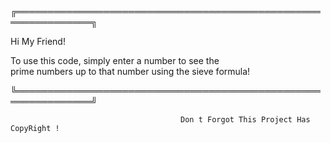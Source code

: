 

╔══════════════════════════════════════════════════════════════╗
  
Hi My Friend!                                              
                                                          
  To use this code, simply enter a number to see the       
  prime numbers up to that number using the sieve formula!  

╚══════════════════════════════════════════════════════════════╝


                                          Don t Forgot This Project Has CopyRight !                                                                                                                             
